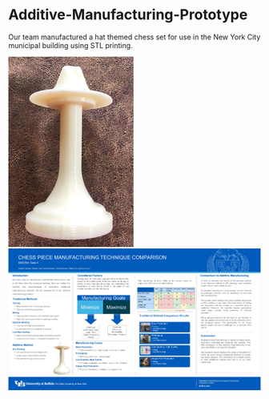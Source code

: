 # Additive-Manufacturing-Prototype
Our team manufactured a hat themed chess set for use in the New York City municipal building using STL printing.

![Chess Piece](ChessP.jpg)
![Poster Presentation](Poster_Presentation.jpg)
